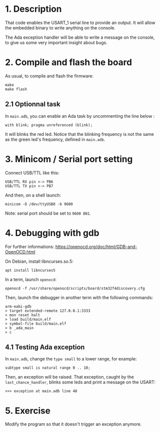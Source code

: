 
# 1. Description

That code enables the USART_1 serial line to provide an output. It will allow
the embedded binary to write anything on the console.

The Ada exception handler will be able to write a message on the console,
to give us some very important insight about bugs.


# 2. Compile and flash the board

As usual, to compile and flash the firmware:

	make
	make flash

## 2.1 Optionnal task

In `main.adb`, you can enable an Ada task by uncommenting the line below :

	with blink; pragma unreferenced (blink);

It will blinks the red led. Notice that the blinking frequency is not
the same as the green led's frequency, defined in `main.adb`.


# 3. Minicom / Serial port setting

Connect USB/TTL like this:

	USB/TTL RX pin <-> PB6
	USB/TTL TX pin <-> PB7

And then, on a shell launch:

	minicom -D /dev/ttyUSB0 -b 9600

Note: serial port should be set to `9600 8N1`.


# 4. Debugging with gdb

For further informations: https://openocd.org/doc/html/GDB-and-OpenOCD.html

On Debian, install libncurses.so.5:

	apt install libncurses5

In a term, launch `openocd`:

	openocd -f /usr/share/openocd/scripts/board/stm32f4discovery.cfg

Then, launch the debugger in another term with the following commands:

	arm-eabi-gdb
	> target extended-remote 127.0.0.1:3333
	> mon reset halt
	> load build/main.elf
	> symbol-file build/main.elf
	> b _ada_main
	> c

## 4.1 Testing Ada exception

In `main.adb`, change the `type small` to a lower range, for example:

	subtype small is natural range 0 .. 10;

Then, an exception will be raised. That exception, caught by the `last_chance_handler`,
blinks some leds and print a message on the USART:

	>>> exception at main.adb line 48

# 5. Exercise

Modify the program so that it doesn't trigger an exception anymore.

